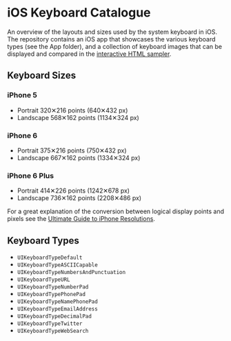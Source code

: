 # iOS Keyboard Catalogue

An overview of the layouts and sizes used by the system keyboard in iOS. The repository contains an iOS app that showcases the various keyboard types (see the App folder), and a collection of keyboard images that can be displayed and compared in the [interactive HTML sampler](http://zoul.github.io/ios-keyboards).

## Keyboard Sizes

### iPhone 5

* Portrait 320✕216 points (640✕432 px)
* Landscape 568✕162 points (1134✕324 px)

### iPhone 6

* Portrait 375✕216 points (750✕432 px)
* Landscape 667✕162 points (1334✕324 px)

### iPhone 6 Plus

* Portrait 414✕226 points (1242✕678 px)
* Landscape 736✕162 points (2208✕486 px)

For a great explanation of the conversion between logical display points and pixels see the [Ultimate Guide to iPhone Resolutions](http://www.paintcodeapp.com/news/ultimate-guide-to-iphone-resolutions).

## Keyboard Types

* `UIKeyboardTypeDefault`
* `UIKeyboardTypeASCIICapable`
* `UIKeyboardTypeNumbersAndPunctuation`
* `UIKeyboardTypeURL`
* `UIKeyboardTypeNumberPad`
* `UIKeyboardTypePhonePad`
* `UIKeyboardTypeNamePhonePad`
* `UIKeyboardTypeEmailAddress`
* `UIKeyboardTypeDecimalPad`
* `UIKeyboardTypeTwitter`
* `UIKeyboardTypeWebSearch`